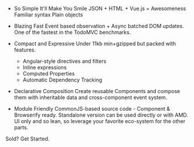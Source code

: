 - So Simple It'll Make You Smile
    JSON + HTML + Vue.js = Awesomeness
    Familiar syntax
    Plain objects

- Blazing Fast
    Event based observation + Async batched DOM updates. One of the fastest in the TodoMVC benchmarks.

- Compact and Expressive
    Under 11kb min+gzipped but packed with features.
    - Angular-style directives and filters
    - Inline expressions
    - Computed Properties
    - Automatic Dependency Tracking

- Declarative Composition
    Create reusable Components and compose them with inheritable data and cross-component event system.

- Module Friendly
    CommonJS-based source code - Component & Browserify ready.
    Standalone version can be used directly or with AMD.
    UI only and so lean, so leverage your favorite eco-system for the other parts.

Sold? Get Started.